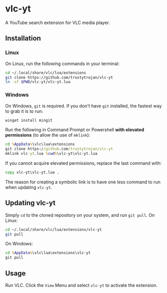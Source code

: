 # vlc-yt
A YouTube search extension for VLC media player.

## Installation
### Linux
On Linux, run the following commands in your terminal:
```sh
cd ~/.local/share/vlc/lua/extensions
git clone https://github.com/trustytrojan/vlc-yt
ln -sf $PWD/vlc-yt/vlc-yt.lua
```
### Windows
On Windows, `git` is required. If you don't have `git` installed, the fastest way to grab it is to run:
```cmd
winget install mingit
```
Run the following in Command Prompt or Powershell **with elevated permissions** (to allow the use of `mklink`):
```cmd
cd %AppData%\vlc\lua\extensions
git clone https://github.com/trustytrojan/vlc-yt
mklink vlc-yt.lua %cwd%\vlc-yt\vlc-yt.lua
```
If you cannot acquire elevated permissions, replace the last command with:
```cmd
copy vlc-yt\vlc-yt.lua .
```
The reason for creating a symbolic link is to have one less command to run when updating `vlc-yt`.

## Updating vlc-yt
Simply `cd` to the cloned repository on your system, and run `git pull`.
On Linux:
```sh
cd ~/.local/share/vlc/lua/extensions/vlc-yt
git pull
```
On Windows:
```cmd
cd %AppData%\vlc\lua\extensions\vlc-yt
git pull
```

## Usage
Run VLC. Click the `View` Menu and select `vlc-yt` to activate the extension.
